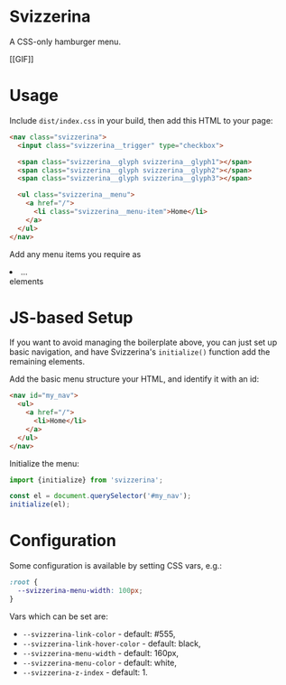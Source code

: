 # Svizzerina

A CSS-only hamburger menu.

[[GIF]]

# Usage

Include `dist/index.css` in your build, then add this HTML to your page:

```html
<nav class="svizzerina">
  <input class="svizzerina__trigger" type="checkbox">

  <span class="svizzerina__glyph svizzerina__glyph1"></span>
  <span class="svizzerina__glyph svizzerina__glyph2"></span>
  <span class="svizzerina__glyph svizzerina__glyph3"></span>

  <ul class="svizzerina__menu">
    <a href="/">
      <li class="svizzerina__menu-item">Home</li>
    </a>
  </ul>
</nav>
```

Add any menu items you require as <a><li>...</li></a> elements

# JS-based Setup

If you want to avoid managing the boilerplate above,
you can just set up basic navigation, and have Svizzerina's `initialize()`
function add the remaining elements.

Add the basic menu structure your HTML, and identify it with an id:

```html
<nav id="my_nav">
  <ul>
    <a href="/">
      <li>Home</li>
    </a>
  </ul>
</nav>
```

Initialize the menu:

```js
import {initialize} from 'svizzerina';

const el = document.querySelector('#my_nav');
initialize(el);
```

# Configuration

Some configuration is available by setting CSS vars, e.g.:

```css
:root {
  --svizzerina-menu-width: 100px;
}
```

Vars which can be set are:

* `--svizzerina-link-color` - default: #555,
* `--svizzerina-link-hover-color` - default: black,
* `--svizzerina-menu-width` - default: 160px,
* `--svizzerina-menu-color` - default: white,
* `--svizzerina-z-index` - default: 1.
